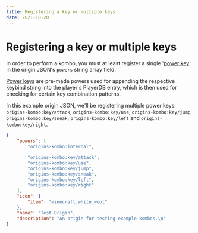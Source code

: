 ```yaml
---
title: Registering a key or multiple keys
date: 2021-10-20
---
```

#   Registering a key or multiple keys

In order to perform a kombo, you must at least register a single '[power key](../misc/power_keys.md)' in the origin JSON's `powers` string array field.

[Power keys](../misc/power_keys.md) are pre-made powers used for appending the respective keybind string into the player's PlayerDB entry, which is then used for checking for certain key combination patterns.

In this example origin JSON, we'll be registering multiple power keys: `origins-kombo:key/attack`, `origins-kombo:key/use`, `origins-kombo:key/jump`, `origins-kombo:key/sneak`, `origins-kombo:key/left` and `origins-kombo:key/right`.

```json
{
    "powers": [
        "origins-kombo:internal",

        "origins-kombo:key/attack",
        "origins-kombo:key/use",
        "origins-kombo:key/jump",
        "origins-kombo:key/sneak",
        "origins-kombo:key/left",
        "origins-kombo:key/right"
    ],
    "icon": {
        "item": "minecraft:white_wool"
    },
    "name": "Test Origin",
    "description": "An origin for testing example kombos.\n"
}
```